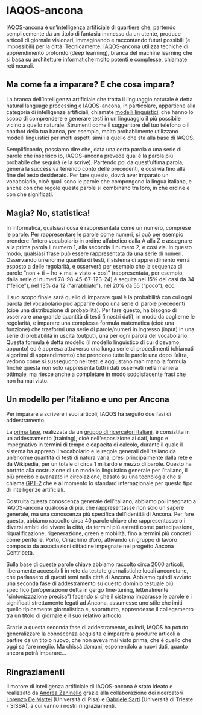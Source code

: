 # IAQOS-ancona
[IAQOS-ancona](https://iaqos.sineglossa.it/) è un’intelligenza artificiale di quartiere che, partendo semplicemente da un titolo di fantasia immesso da un utente, produce articoli di giornale visionari, immaginando e raccontando futuri possibili (e impossibili) per la città. Tecnicamente, IAQOS-ancona utilizza tecniche di apprendimento profondo (deep learning), branca del machine learning che si basa su architetture informatiche molto potenti e complesse, chiamate reti neurali.

## Ma come fa a imparare? E che cosa impara?

La branca dell’intelligenza artificiale che tratta il linguaggio naturale è detta natural language processing e IAQOS-ancona, in particolare, appartiene alla categoria di intelligenze artificiali, chiamate [modelli linguistici](https://d4mucfpksywv.cloudfront.net/better-language-models/language-models.pdf), che hanno lo scopo di comprendere e generare testi in un linguaggio il più possibile vicino a quello naturale. Strumenti come il suggeritore del tuo telefono o il chatbot della tua banca, per esempio, molto probabilmente utilizzano modelli linguistici per molti aspetti simili a quello che sta alla base di IAQOS. 

Semplificando, possiamo dire che, data una certa parola o una serie di parole che inserisco io, IAQOS-ancona prevede qual è la parola più probabile che seguirà (e la scrive). Partendo poi da quest’ultima parola, genera la successiva tenendo conto delle precedenti, e così via fino alla fine del testo desiderato. Per fare questo, dovrà aver imparato un vocabolario, cioè quali sono le parole che compongono la lingua italiana, e anche con che regole queste parole si combinano tra loro, in che ordine e con che significati. 


## Magia? No, statistica!

In informatica, qualsiasi cosa è rappresentata come un numero, comprese le parole. Per rappresentare le parole come numeri, si può per esempio prendere l’intero vocabolario in ordine alfabetico dalla A alla Z e assegnare alla prima parola il numero 1, alla seconda il numero 2, e così via. In questo modo, qualsiasi frase può essere rappresentata da una serie di numeri. Osservando un’enorme quantità di testi, il sistema di apprendimento verrà esposto a delle regolarità, e osserverà per esempio che la sequenza di parole “non + ti + ho + mai + visto + così” (rappresentata, per esempio, dalla serie di numeri 78-98-45-67-123-24) è seguita nel 15% dei casi da 34 (“felice”), nel 13% da 12 (“arrabbiato”), nel 20% da 55 (“poco”), ecc. 

Il suo scopo finale sarà quello di imparare qual è la probabilità con cui ogni parola del vocabolario può apparire dopo una serie di parole precedenti (cioè una distribuzione di probabilità). Per fare questo, ha bisogno di osservare una grande quantità di testi (i nostri dati), in modo da coglierne le regolarità, e imparare una complessa formula matematica (cioè una funzione) che trasformi una serie di parole/numeri in ingresso (input) in una serie di probabilità in uscita (output), una per ogni parola del vocabolario. Questa formula è detta modello (il modello linguistico di cui dicevamo, appunto) ed è appresa attraverso una lunga serie di procedimenti (chiamati algoritmi di apprendimento) che prendono tutte le parole una dopo l’altra, vedono come si susseguono nei testi e aggiustano man mano la formula finché questa non solo rappresenta tutti i dati osservati nella maniera ottimale, ma riesce anche a completare in modo soddisfacente frasi che non ha mai visto.


## Un modello per l’italiano e uno per Ancona

Per imparare a scrivere i suoi articoli, IAQOS ha seguito due fasi di addestramento. 

La [prima fase](https://arxiv.org/abs/2004.14253), realizzata da un [gruppo di ricercatori italiani](https://github.com/LoreDema/GePpeTto), è consistita in un addestramento (training), cioè nell’esposizione ai dati, lungo e impegnativo in termini di tempo e capacità di calcolo, durante il quale il sistema ha appreso il vocabolario e le regole generali dell’italiano da un’enorme quantità di testi di natura varia, presi principalmente dalla rete e da Wikipedia, per un totale di circa 1 miliardo e mezzo di parole. Questo ha portato alla costruzione di un modello linguistico generale per l’italiano, il più preciso e avanzato in circolazione, basato su una tecnologia che si chiama [GPT-2](https://github.com/openai/gpt-2) che è al momento lo standard internazionale per questo tipo di intelligenze artificiali.


Costruita questa conoscenza generale dell’italiano, abbiamo poi insegnato a IAQOS-ancona qualcosa di più, che rappresentasse non solo un sapere generale, ma una conoscenza più specifica dell’identità di Ancona. Per fare questo, abbiamo raccolto circa 40 parole chiave che rappresentassero i diversi ambiti del vivere la città, da termini più astratti come partecipazione, riqualificazione, rigenerazione, green e mobilità, fino a termini più concreti come periferie, Porto, Ciriachino d’oro, attivando un gruppo di lavoro composto da associazioni cittadine impegnate nel progetto Ancona Centripeta. 


Sulla base di queste parole chiave abbiamo raccolto circa 2000 articoli, liberamente accessibili in rete da testate giornalistiche locali anconetane, che parlassero di questi temi nella città di Ancona. Abbiamo quindi avviato una seconda fase di addestramento su questo dominio testuale più specifico (un’operazione detta in gergo fine-tuning, letteralmente “sintonizzazione precisa”) facendo sì che il sistema imparasse le parole e i significati strettamente legati ad Ancona, assumesse uno stile che imiti quello tipicamente giornalistico e, soprattutto, apprendesse il collegamento tra un titolo di giornale e il suo relativo articolo. 


Grazie a questa seconda fase di addestramento, quindi, IAQOS ha potuto generalizzare la conoscenza acquisita e imparare a produrre articoli a partire da un titolo nuovo, che non aveva mai visto prima, che è quello che oggi sa fare meglio. Ma chissà domani, esponendolo a nuovi dati, quanto ancora potrà imparare...


## Ringraziamenti

Il motore di intelligenza artificiale di IAQOS-ancona è stato ideato e realizzato da [Andrea Zaninello](https://github.com/azaninello) grazie alla collaborazione dei ricercatori [Lorenzo De Mattei](https://github.com/LoreDema) (Università di Pisa) e [Gabriele Sarti](https://github.com/gsarti) (Università di Trieste - SISSA), a cui vanno i nostri ringraziamenti.
